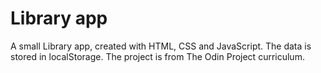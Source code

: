 # Library app

A small Library app, created with HTML, CSS and JavaScript. The data is stored in localStorage. The project is from The Odin Project curriculum.

